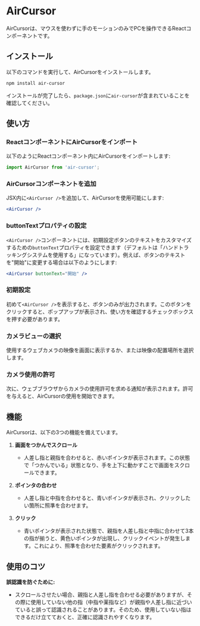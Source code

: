 # AirCursor

AirCursorは、マウスを使わずに手のモーションのみでPCを操作できるReactコンポーネントです。

## インストール

以下のコマンドを実行して、AirCursorをインストールします。

```bash
npm install air-cursor
```

インストールが完了したら、`package.json`に`air-cursor`が含まれていることを確認してください。

## 使い方

### ReactコンポーネントにAirCursorをインポート

以下のようにReactコンポーネント内にAirCursorをインポートします:

```javascript
import AirCursor from 'air-cursor';
```

### AirCursorコンポーネントを追加

JSX内に`<AirCursor />`を追加して、AirCursorを使用可能にします:

```jsx
<AirCursor />
```

### buttonTextプロパティの設定

`<AirCursor />`コンポーネントには、初期設定ボタンのテキストをカスタマイズするための`buttonText`プロパティを設定できます（デフォルトは「ハンドトラッキングシステムを使用する」になっています）。例えば、ボタンのテキストを"開始"に変更する場合は以下のようにします:

```jsx
<AirCursor buttonText="開始" />
```

### 初期設定

初めて`<AirCursor />`を表示すると、ボタンのみが出力されます。このボタンをクリックすると、ポップアップが表示され、使い方を確認するチェックボックスを押す必要があります。

### カメラビューの選択

使用するウェブカメラの映像を画面に表示するか、または映像の配置場所を選択します。

### カメラ使用の許可

次に、ウェブブラウザからカメラの使用許可を求める通知が表示されます。許可を与えると、AirCursorの使用を開始できます。

## 機能

AirCursorは、以下の3つの機能を備えています。

1. **画面をつかんでスクロール**

   - 人差し指と親指を合わせると、赤いポインタが表示されます。この状態で「つかんでいる」状態となり、手を上下に動かすことで画面をスクロールできます。

2. **ポインタの合わせ**

   - 人差し指と中指を合わせると、青いポインタが表示され、クリックしたい箇所に照準を合わせます。

3. **クリック**

   - 青いポインタが表示された状態で、親指を人差し指と中指に合わせて3本の指が揃うと、黄色いポインタが出現し、クリックイベントが発生します。これにより、照準を合わせた要素がクリックされます。

## 使用のコツ

**誤認識を防ぐために:**

- スクロールさせたい場合、親指と人差し指を合わせる必要がありますが、その際に使用していない他の指（中指や薬指など）が親指や人差し指に近づいていると誤って認識されることがあります。そのため、使用していない指はできるだけ立てておくと、正確に認識されやすくなります。

